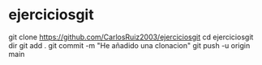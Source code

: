 # ejerciciosgit

git clone https://github.com/CarlosRuiz2003/ejerciciosgit
cd ejerciciosgit
dir
git add .
git commit -m "He añadido una clonacion"
git push -u origin main
